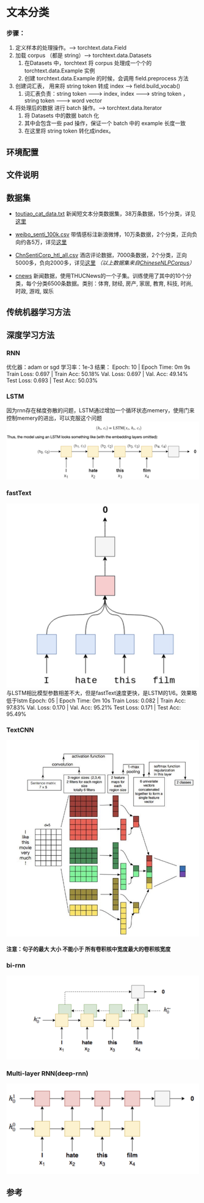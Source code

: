 # 文本分类
### 步骤：
1. 定义样本的处理操作。—> torchtext.data.Field
2. 加载 corpus （都是 string）—> torchtext.data.Datasets
    1. 在Datasets 中，torchtext 将 corpus 处理成一个个的 torchtext.data.Example 实例
    2. 创建 torchtext.data.Example 的时候，会调用 field.preprocess 方法
3. 创建词汇表， 用来将 string token 转成 index —> field.build_vocab()
    1. 词汇表负责：string token ---> index, index ---> string token ，string token ---> word vector
4. 将处理后的数据 进行 batch 操作。—> torchtext.data.Iterator
    1. 将 Datasets 中的数据 batch 化
    2. 其中会包含一些 pad 操作，保证一个 batch 中的 example 长度一致
    3. 在这里将 string token 转化成index。

## 环境配置


## 文件说明


## 数据集

* [toutiao_cat_data.txt](data/toutiao_cat_data.txt) 新闻短文本分类数据集，38万条数据，15个分类，详见[这里](https://github.com/fatecbf/toutiao-text-classfication-dataset)
* [weibo_senti_100k.csv](data/weibo_senti_100k.csv) 带情感标注新浪微博，10万条数据，2个分类，正向负向约各5万，详见[这里](https://github.com/SophonPlus/ChineseNlpCorpus/blob/master/datasets/weibo_senti_100k/intro.ipynb)
* [ChnSentiCorp_htl_all.csv](data/ChnSentiCorp_htl_all.csv) 酒店评论数据，7000条数据，2个分类，正向5000多，负向2000多，详见[这里](https://github.com/SophonPlus/ChineseNlpCorpus/blob/master/datasets/ChnSentiCorp_htl_all/intro.ipynb)
*（以上数据集来自[ChineseNLPCorpus](https://github.com/InsaneLife/ChineseNLPCorpus)）*

* [cnews](/data/cnews/*) 新闻数据，使用THUCNews的一个子集。训练使用了其中的10个分类，每个分类6500条数据。类别：体育, 财经, 房产, 家居, 教育, 科技, 时尚, 时政, 游戏, 娱乐



## 传统机器学习方法


## 深度学习方法
### RNN
优化器：adam or sgd
学习率：1e-3
结果：
Epoch: 10 | Epoch Time: 0m 9s
	Train Loss: 0.697 | Train Acc: 50.18%
	 Val. Loss: 0.697 |  Val. Acc: 49.14%
Test Loss: 0.693 | Test Acc: 50.03%

### LSTM
因为rnn存在梯度弥散的问题，LSTM通过增加一个循环状态memery，使用门来控制memery的进出，可以克服这个问题
![avatar](images/lstm.png)


### fastText
![avatar](images/FastText.png)
与LSTM相比模型参数相差不大，但是fastText速度更快，是LSTM的1/6。效果略低于lstm
Epoch: 05 | Epoch Time: 0m 10s
	Train Loss: 0.082 | Train Acc: 97.83%
	 Val. Loss: 0.170 |  Val. Acc: 95.21%
Test Loss: 0.171 | Test Acc: 95.49%
### TextCNN
![avatar](images/TextCNN.jpg)
#### 注意：句子的最大 大小 不能小于 所有卷积核中宽度最大的卷积核宽度

### bi-rnn
![avatar](images/bi_rnn.png)

### Multi-layer RNN(deep-rnn)
![avatar](images/multi_rnn.png)
## 参考
